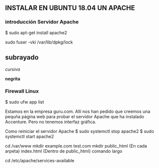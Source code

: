 ## INSTALAR EN UBUNTU 18.04 UN APACHE

### introducción Servidor Apache


$ sudo apt-get install apache2

sudo fuser -vki /var/lib/dpkg/lock

subrayado
---

*cursiva*

**negrita**

### Firewall Linux
$ sudo ufw app list

Estamos en la empresa guru.com. Allí nos han pedido que creemos una pequña página web para probar el servidor Apache que ha instalado Accenture. Pero no tenemos interfaz gráfica.

Como reiniciar el servidor Apache
  $ sudo systemctl stop apache2
  $ sudo systemctl start apache2
  
  cd /var/www
  mkdir example.com test.com
  mkdir public_html (En cada arpeta)
  index.html (Dentro de public_html)
  comando largo
  
  cd /etc/apache/services-available
  
  
